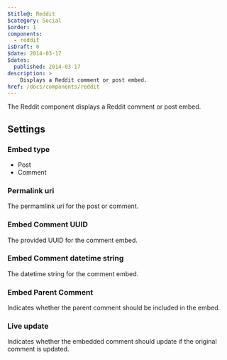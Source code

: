 ```yaml
---
$title@: Reddit
$category: Social
$order: 1
components:
  - reddit
isDraft: 0
$date: 2014-03-17
$dates:
  published: 2014-03-17
description: >
    Displays a Reddit comment or post embed.
href: /docs/components/reddit
---
```

<p>The Reddit component displays a Reddit comment or post embed.</p>
<amp-reddit
  layout="responsive"
  width="300"
  height="400"
  data-embedtype="post"
  data-src="https://www.reddit.com/r/me_irl/comments/52rmir/me_irl/?ref=share&amp;ref_source=embed">
</amp-reddit>
<h2 class="mt4 mb4">Settings</h2>
<h3 class="mb3 mt3">Embed type</h3>

- Post
- Comment

<h3 class="mb3 mt3">Permalink uri</h3>
The permamlink uri for the post or comment.
<h3 class="mb3 mt3">Embed Comment UUID</h3>
The provided UUID for the comment embed.
<h3 class="mb3 mt3">Embed Comment datetime string</h3>
The datetime string for the comment embed.
<h3 class="mb3 mt3">Embed Parent Comment</h3>
Indicates whether the parent comment should be included in the embed.
<h3 class="mb3 mt3">Live update</h3>
Indicates whether the embedded comment should update if the original comment is updated.

